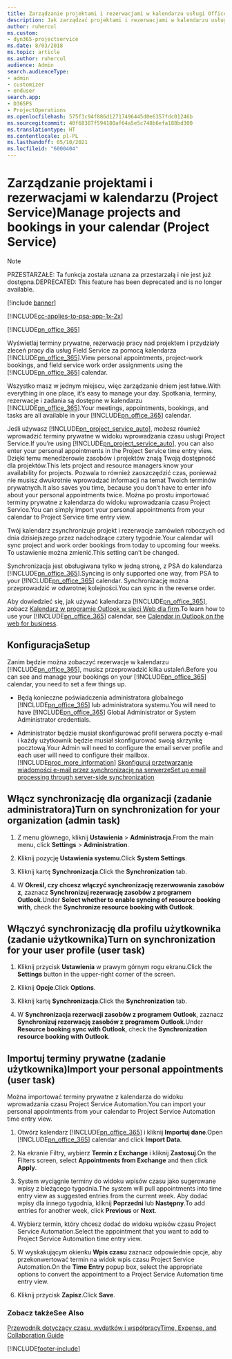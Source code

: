 ```yaml
---
title: Zarządzanie projektami i rezerwacjami w kalendarzu usługi Office 365
description: Jak zarządzać projektami i rezerwacjami w kalendarzu usługi Office 365
author: ruhercul
ms.custom:
- dyn365-projectservice
ms.date: 8/03/2018
ms.topic: article
ms.author: ruhercul
audience: Admin
search.audienceType:
- admin
- customizer
- enduser
search.app:
- D365PS
- ProjectOperations
ms.openlocfilehash: 575f3c94f886d12717496445d0e6357fdc01246b
ms.sourcegitcommit: 40f68387f594180af64a5e5c748b6efa188bd300
ms.translationtype: HT
ms.contentlocale: pl-PL
ms.lasthandoff: 05/10/2021
ms.locfileid: "6000404"
---
```

# <a name="manage-projects-and-bookings-in-your-calendar-project-service"></a><span data-ttu-id="db2a3-103">Zarządzanie projektami i rezerwacjami w kalendarzu (Project Service)</span><span class="sxs-lookup"><span data-stu-id="db2a3-103">Manage projects and bookings in your calendar (Project Service)</span></span>

> [!Note]
> <span data-ttu-id="db2a3-104">PRZESTARZAŁE: Ta funkcja została uznana za przestarzałą i nie jest już dostępna.</span><span class="sxs-lookup"><span data-stu-id="db2a3-104">DEPRECATED: This feature has been deprecated and is no longer available.</span></span>

[!include [banner](../includes/psa-now-project-operations.md)]

[!INCLUDE[cc-applies-to-psa-app-1x-2x](../includes/cc-applies-to-psa-app-1x-2x.md)]

[!INCLUDE[pn_office_365](../includes/pn-office-365.md)] 

<span data-ttu-id="db2a3-105">Wyświetlaj terminy prywatne, rezerwacje pracy nad projektem i przydziały zleceń pracy dla usług Field Service za pomocą kalendarza [!INCLUDE[pn_office_365](../includes/pn-office-365.md)].</span><span class="sxs-lookup"><span data-stu-id="db2a3-105">View personal appointments, project-work bookings, and field service work order assignments using the [!INCLUDE[pn_office_365](../includes/pn-office-365.md)] calendar.</span></span>  
  
 <span data-ttu-id="db2a3-106">Wszystko masz w jednym miejscu, więc zarządzanie dniem jest łatwe.</span><span class="sxs-lookup"><span data-stu-id="db2a3-106">With everything in one place, it’s easy to manage your day.</span></span> <span data-ttu-id="db2a3-107">Spotkania, terminy, rezerwacje i zadania są dostępne w kalendarzu [!INCLUDE[pn_office_365](../includes/pn-office-365.md)].</span><span class="sxs-lookup"><span data-stu-id="db2a3-107">Your meetings, appointments, bookings, and tasks are all available in your [!INCLUDE[pn_office_365](../includes/pn-office-365.md)] calendar.</span></span>  
  
 <span data-ttu-id="db2a3-108">Jeśli używasz [!INCLUDE[pn_project_service_auto](../includes/pn-project-service-auto.md)], możesz również wprowadzić terminy prywatne w widoku wprowadzania czasu usługi Project Service.</span><span class="sxs-lookup"><span data-stu-id="db2a3-108">If you’re using [!INCLUDE[pn_project_service_auto](../includes/pn-project-service-auto.md)], you can also enter your personal appointments in the Project Service time entry view.</span></span> <span data-ttu-id="db2a3-109">Dzięki temu menedżerowie zasobów i projektów znają Twoją dostępność dla projektów.</span><span class="sxs-lookup"><span data-stu-id="db2a3-109">This lets project and resource managers know your availability for projects.</span></span> <span data-ttu-id="db2a3-110">Pozwala to również zaoszczędzić czas, ponieważ nie musisz dwukrotnie wprowadzać informacji na temat Twoich terminów prywatnych.</span><span class="sxs-lookup"><span data-stu-id="db2a3-110">It also saves you time, because you don’t have to enter info about your personal appointments twice.</span></span> <span data-ttu-id="db2a3-111">Można po prostu importować terminy prywatne z kalendarza do widoku wprowadzania czasu Project Service.</span><span class="sxs-lookup"><span data-stu-id="db2a3-111">You can simply import your personal appointments from your calendar to Project Service time entry view.</span></span>  
  
 <span data-ttu-id="db2a3-112">Twój kalendarz zsynchronizuje projekt i rezerwacje zamówień roboczych od dnia dzisiejszego przez nadchodzące cztery tygodnie.</span><span class="sxs-lookup"><span data-stu-id="db2a3-112">Your calendar will sync project and work order bookings from today to upcoming four weeks.</span></span> <span data-ttu-id="db2a3-113">To ustawienie można zmienić.</span><span class="sxs-lookup"><span data-stu-id="db2a3-113">This setting can’t be changed.</span></span>  
  
 <span data-ttu-id="db2a3-114">Synchronizacja jest obsługiwana tylko w jedną stronę, z PSA do kalendarza [!INCLUDE[pn_office_365](../includes/pn-office-365.md)].</span><span class="sxs-lookup"><span data-stu-id="db2a3-114">Syncing is only supported one way, from PSA to your [!INCLUDE[pn_office_365](../includes/pn-office-365.md)] calendar.</span></span> <span data-ttu-id="db2a3-115">Synchronizację można przeprowadzić w odwrotnej kolejności.</span><span class="sxs-lookup"><span data-stu-id="db2a3-115">You can sync in the reverse order.</span></span> 
  
 <span data-ttu-id="db2a3-116">Aby dowiedzieć się, jak używać kalendarza [!INCLUDE[pn_office_365](../includes/pn-office-365.md)], zobacz [Kalendarz w programie Outlook w sieci Web dla firm](https://support.office.com/article/Calendar-in-Outlook-on-the-web-for-business-5219c457-d1fe-4c2f-9032-1a816b88e936).</span><span class="sxs-lookup"><span data-stu-id="db2a3-116">To learn how to use your [!INCLUDE[pn_office_365](../includes/pn-office-365.md)] calendar, see [Calendar in Outlook on the web for business](https://support.office.com/article/Calendar-in-Outlook-on-the-web-for-business-5219c457-d1fe-4c2f-9032-1a816b88e936).</span></span>  
  
## <a name="setup"></a><span data-ttu-id="db2a3-117">Konfiguracja</span><span class="sxs-lookup"><span data-stu-id="db2a3-117">Setup</span></span>  
 <span data-ttu-id="db2a3-118">Zanim będzie można zobaczyć rezerwacje w kalendarzu [!INCLUDE[pn_office_365](../includes/pn-office-365.md)], musisz przeprowadzić kilka ustaleń.</span><span class="sxs-lookup"><span data-stu-id="db2a3-118">Before you can see and manage your bookings on your [!INCLUDE[pn_office_365](../includes/pn-office-365.md)] calendar, you need to set a few things up.</span></span>  
  
- <span data-ttu-id="db2a3-119">Będą konieczne poświadczenia administratora globalnego [!INCLUDE[pn_office_365](../includes/pn-office-365.md)] lub administratora systemu.</span><span class="sxs-lookup"><span data-stu-id="db2a3-119">You will need to have [!INCLUDE[pn_office_365](../includes/pn-office-365.md)] Global Administrator or System Administrator credentials.</span></span>  
  
- <span data-ttu-id="db2a3-120">Administrator będzie musiał skonfigurować profil serwera poczty e-mail i każdy użytkownik będzie musiał skonfigurować swoją skrzynkę pocztową.</span><span class="sxs-lookup"><span data-stu-id="db2a3-120">Your Admin will need to configure the email server profile and each user will need to configure their mailbox.</span></span> [!INCLUDE[proc_more_information](../includes/proc-more-information.md)] <span data-ttu-id="db2a3-121">[Skonfiguruj przetwarzanie wiadomości e-mail przez synchronizację na serwerze](/dynamics365/customerengagement/on-premises/admin/set-up-server-side-synchronization-of-email-appointments-contacts-and-tasks)</span><span class="sxs-lookup"><span data-stu-id="db2a3-121">[Set up email processing through server-side synchronization](/dynamics365/customerengagement/on-premises/admin/set-up-server-side-synchronization-of-email-appointments-contacts-and-tasks)</span></span>  
  
## <a name="turn-on-synchronization-for-your-organization-admin-task"></a><span data-ttu-id="db2a3-122">Włącz synchronizację dla organizacji (zadanie administratora)</span><span class="sxs-lookup"><span data-stu-id="db2a3-122">Turn on synchronization for your organization (admin task)</span></span>  
  
1.  <span data-ttu-id="db2a3-123">Z menu głównego, kliknij **Ustawienia** > **Administracja**.</span><span class="sxs-lookup"><span data-stu-id="db2a3-123">From the main menu, click **Settings** > **Administration**.</span></span>  
  
2.  <span data-ttu-id="db2a3-124">Kliknij pozycję **Ustawienia systemu**.</span><span class="sxs-lookup"><span data-stu-id="db2a3-124">Click **System Settings**.</span></span>  
  
3.  <span data-ttu-id="db2a3-125">Kliknij kartę **Synchronizacja**.</span><span class="sxs-lookup"><span data-stu-id="db2a3-125">Click the **Synchronization** tab.</span></span>  
  
4.  <span data-ttu-id="db2a3-126">W **Określ, czy chcesz włączyć synchronizację rezerwowania zasobów z**, zaznacz **Synchronizuj rezerwację zasobów z programem Outlook**.</span><span class="sxs-lookup"><span data-stu-id="db2a3-126">Under **Select whether to enable syncing of resource booking with**, check the **Synchronize resource booking with Outlook**.</span></span>  
  
## <a name="turn-on-synchronization-for-your-user-profile-user-task"></a><span data-ttu-id="db2a3-127">Włączyć synchronizację dla profilu użytkownika (zadanie użytkownika)</span><span class="sxs-lookup"><span data-stu-id="db2a3-127">Turn on synchronization for your user profile (user task)</span></span>  
  
1.  <span data-ttu-id="db2a3-128">Kliknij przycisk **Ustawienia** w prawym górnym rogu ekranu.</span><span class="sxs-lookup"><span data-stu-id="db2a3-128">Click the **Settings** button in the upper-right corner of the screen.</span></span>  
  
2.  <span data-ttu-id="db2a3-129">Kliknij **Opcje**.</span><span class="sxs-lookup"><span data-stu-id="db2a3-129">Click **Options**.</span></span>  
  
3.  <span data-ttu-id="db2a3-130">Kliknij kartę **Synchronizacja**.</span><span class="sxs-lookup"><span data-stu-id="db2a3-130">Click the **Synchronization** tab.</span></span>  
  
4.  <span data-ttu-id="db2a3-131">W **Synchronizacja rezerwacji zasobów z programem Outlook**, zaznacz **Synchronizuj rezerwację zasobów z programem Outlook**.</span><span class="sxs-lookup"><span data-stu-id="db2a3-131">Under **Resource booking sync with Outlook**, check the **Synchronization resource booking with Outlook**.</span></span>  
  
## <a name="import-your-personal-appointments-user-task"></a><span data-ttu-id="db2a3-132">Importuj terminy prywatne (zadanie użytkownika)</span><span class="sxs-lookup"><span data-stu-id="db2a3-132">Import your personal appointments (user task)</span></span>  
 <span data-ttu-id="db2a3-133">Można importować terminy prywatne z kalendarza do widoku wprowadzania czasu Project Service Automation.</span><span class="sxs-lookup"><span data-stu-id="db2a3-133">You can import your personal appointments from your calendar to Project Service Automation time entry view.</span></span>  
  
1. <span data-ttu-id="db2a3-134">Otwórz kalendarz [!INCLUDE[pn_office_365](../includes/pn-office-365.md)] i kliknij **Importuj dane**.</span><span class="sxs-lookup"><span data-stu-id="db2a3-134">Open [!INCLUDE[pn_office_365](../includes/pn-office-365.md)] calendar and click **Import Data**.</span></span>  
  
2. <span data-ttu-id="db2a3-135">Na ekranie Filtry, wybierz **Termin z Exchange** i kliknij **Zastosuj**.</span><span class="sxs-lookup"><span data-stu-id="db2a3-135">On the Filters screen, select **Appointments from Exchange** and then click **Apply**.</span></span>  
  
3. <span data-ttu-id="db2a3-136">System wyciągnie terminy do widoku wpisów czasu jako sugerowane wpisy z bieżącego tygodnia.</span><span class="sxs-lookup"><span data-stu-id="db2a3-136">The system will pull appointments into time entry view as suggested entries from the current week.</span></span> <span data-ttu-id="db2a3-137">Aby dodać wpisy dla innego tygodnia, kliknij **Poprzedni** lub **Następny**.</span><span class="sxs-lookup"><span data-stu-id="db2a3-137">To add entries for another week, click **Previous** or **Next**.</span></span>  
  
4. <span data-ttu-id="db2a3-138">Wybierz termin, który chcesz dodać do widoku wpisów czasu Project Service Automation.</span><span class="sxs-lookup"><span data-stu-id="db2a3-138">Select the appointment that you want to add to Project Service Automation time entry view.</span></span>  
  
5. <span data-ttu-id="db2a3-139">W wyskakującym okienku **Wpis czasu** zaznacz odpowiednie opcje, aby przekonwertować termin na widok wpis czasu Project Service Automation.</span><span class="sxs-lookup"><span data-stu-id="db2a3-139">On the **Time Entry** popup box, select the appropriate options to convert the appointment to a Project Service Automation time entry view.</span></span>  
  
6. <span data-ttu-id="db2a3-140">Kliknij przycisk **Zapisz**.</span><span class="sxs-lookup"><span data-stu-id="db2a3-140">Click **Save**.</span></span>  
  
### <a name="see-also"></a><span data-ttu-id="db2a3-141">Zobacz także</span><span class="sxs-lookup"><span data-stu-id="db2a3-141">See Also</span></span>  
 [<span data-ttu-id="db2a3-142">Przewodnik dotyczący czasu, wydatków i współpracy</span><span class="sxs-lookup"><span data-stu-id="db2a3-142">Time, Expense, and Collaboration Guide</span></span>](../psa/time-expense-collaboration-guide.md)


[!INCLUDE[footer-include](../includes/footer-banner.md)]